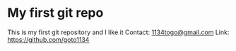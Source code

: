 # My first git repo
This is my first git repository and I like it
Contact: 1134togo@gmail.com
Link: https://github.com/goto1134
